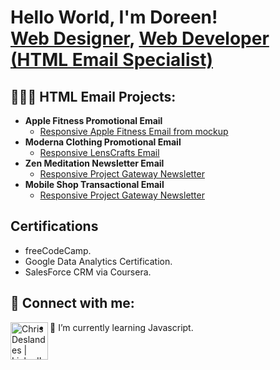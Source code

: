 <h1>Hello World, I'm Doreen! <br/><a href="https://Doreen-Guiler.github.io target="_blank">Web Designer</a>, <a href="https://www.linkedin.com/in/doreenguiler target="_blank">Web Developer (HTML Email Specialist)</a>

<h2>👩🏽‍💻 HTML Email Projects:</h2>

- <b>Apple Fitness Promotional Email</b>
  - [Responsive Apple Fitness Email from mockup](https://.github.io/Apple-Fitness-HTML-Email/)
- <b>Moderna Clothing Promotional Email</b>
  - [Responsive LensCrafts Email](https://deslandescg.github.io/LensCrafts-HTML-Email/)
- <b>Zen Meditation Newsletter Email</b>
  - [Responsive Project Gateway Newsletter](https://deslandescg.github.io/Project-Gateway-HTML-Email/)
- <b>Mobile Shop Transactional Email</b>
  - [Responsive Project Gateway Newsletter](https://deslandescg.github.io/Project-Gateway-HTML-Email/)
  
<h2>Certifications</h2>

- freeCodeCamp.
- Google Data Analytics Certification.
- SalesForce CRM via Coursera.

<h2> 🤳 Connect with me:</h2>


[<img align="left" alt="Chris Deslandes | LinkedIn" width="60px" src="https://i.ibb.co/3zn6mW3/linkedin.png" target="_blank" />][linkedin]



[linkedin]: www.linkedin.com/in/doreenguiler

- 🌱 I’m currently learning Javascript.

<!--
**joshmadakor1/joshmadakor1** is a ✨ _special_ ✨ repository because its `README.md` (this file) appears on your GitHub profile.

Here are some ideas to get you started:

- 🔭 I’m currently working on ...

- 👯 I’m looking to collaborate on ...
- 🤔 I’m looking for help with ...
- 💬 Ask me about ...
- 📫 How to reach me: ...
- 😄 Pronouns: ...
- ⚡ Fun fact: ...
-->
